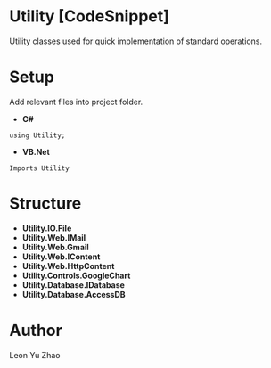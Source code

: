Utility [CodeSnippet]
====================

Utility classes used for quick implementation of standard operations.

Setup
====================

Add relevant files into project folder.

* **C#**

`using Utility;`

* **VB.Net**

`Imports Utility`

Structure
====================

* **Utility.IO.File**
* **Utility.Web.IMail**
* **Utility.Web.Gmail**
* **Utility.Web.IContent**
* **Utility.Web.HttpContent**
* **Utility.Controls.GoogleChart**
* **Utility.Database.IDatabase**
* **Utility.Database.AccessDB**

Author
======
Leon Yu Zhao

